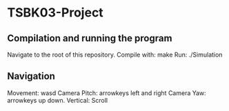 # TSBK03-Project

## Compilation and running the program
Navigate to the root of this repository.
Compile with: make
Run: ./Simulation

## Navigation
Movement: wasd
Camera Pitch: arrowkeys left and right
Camera Yaw: arrowkeys up down.
Vertical: Scroll 
